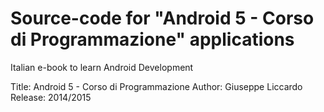 Source-code for "Android 5 - Corso di Programmazione" applications
==========

Italian e-book to learn Android Development

Title: Android 5 - Corso di Programmazione
Author: Giuseppe Liccardo
Release: 2014/2015
